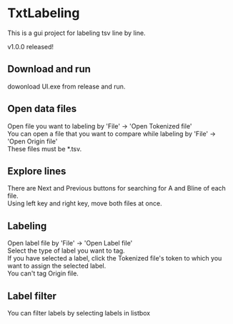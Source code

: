 # TxtLabeling
This is a gui project for labeling tsv line by line.  

v1.0.0 released!  
## Download and run

dowonload UI.exe from release and run.  

## Open data files 
Open file you want to labeling by 'File' -> 'Open Tokenized file'  
You can open a file that you want to compare while labeling by 'File' -> 'Open Origin file'  
These files must be *.tsv.  

## Explore lines
There are Next and Previous buttons for searching for A and Bline of each file.  
Using left key and right key, move both files at once.  

## Labeling
Open label file by 'File' -> 'Open Label file'  
Select the type of label you want to tag.  
If you have selected a label, click the Tokenized file's token to which you want to assign the selected label.  
You can't tag Origin file.  

## Label filter
You can filter labels by selecting labels in listbox
